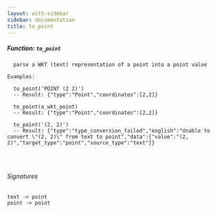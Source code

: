 ```yaml
---
layout: with-sidebar
sidebar: documentation
title: to_point
---
```


##### Function: `to_point`
```
  parse a WKT (text) representation of a point into a point value

Examples:

  to_point('POINT (2 2)')
  -- Result: {"type":"Point","coordinates":[2,2]}

  to_point(a_wkt_point)
  -- Result: {"type":"Point","coordinates":[2,2]}

  to_point('(2, 2)')
  -- Result: {"type":"type_conversion_failed","english":"Unable to convert \"(2, 2)\" from text to point","data":{"value":"(2, 2)","target_type":"point","source_type":"text"}}




```

###### Signatures
    text -> point
    point -> point


